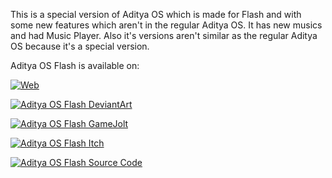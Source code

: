 This is a special version of Aditya OS which is made for Flash and with some new features which aren't in the regular Aditya OS.
It has new musics and had Music Player.
Also it's versions aren't similar as the regular Aditya OS because it's a special version.

Aditya OS Flash is available on:
<p><a href="https://mastered-yt-aditya.github.io/aditya-os-flash-online/" target="_blank"><img src="https://img.itch.zone/aW1nLzE0MzM1ODIzLnBuZw==/original/%2FEI9w7.png" alt="Web" title="Web"></a><br></p>
<p><a href="https://www.deviantart.com/masteredytaditya/art/Aditya-OS-Flash-990296942" target="_blank"><img src="https://img.itch.zone/aW1nLzEzODM3NjQwLnBuZw==/original/81X4%2Bn.png" alt="Aditya OS Flash DeviantArt" title="Aditya OS Flash DeviantArt"></a></p>
<p><a href="https://gamejolt.com/games/aditya_os/705038" target="_blank"><img src="https://img.itch.zone/aW1nLzEzODM3NjQ0LnBuZw==/original/rdWZW0.png" alt="Aditya OS Flash GameJolt" title="Aditya OS Flash GameJolt"></a><br></p>
<p><a href="https://mastered-yt-aditya.itch.io/aditya-os-flash" target="_blank"><img src="https://img.itch.zone/aW1nLzEzODM3NjUyLnBuZw==/original/xJRoef.png" alt="Aditya OS Flash Itch" title="Aditya OS Flash Itch"></a></p>
<p><a href="https://github.com/Mastered-YT-Aditya/Aditya-OS/tree/main/Aditya-OS-Flash" target="_blank"><img src="https://img.itch.zone/aW1nLzEzODM3NjUzLnBuZw==/original/2eLwSA.png" alt="Aditya OS Flash Source Code" title="Aditya OS Flash Source Code"></a><br></p>

